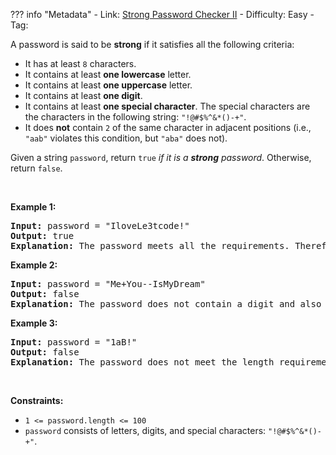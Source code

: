 
??? info "Metadata"
    - Link: [Strong Password Checker II](https://leetcode.com/problems/strong-password-checker-ii)
    - Difficulty: Easy
    - Tag: 

<p>A password is said to be <strong>strong</strong> if it satisfies all the following criteria:</p>

<ul>
	<li>It has at least <code>8</code> characters.</li>
	<li>It contains at least <strong>one lowercase</strong> letter.</li>
	<li>It contains at least <strong>one uppercase</strong> letter.</li>
	<li>It contains at least <strong>one digit</strong>.</li>
	<li>It contains at least <strong>one special character</strong>. The special characters are the characters in the following string: <code>&quot;!@#$%^&amp;*()-+&quot;</code>.</li>
	<li>It does <strong>not</strong> contain <code>2</code> of the same character in adjacent positions (i.e., <code>&quot;aab&quot;</code> violates this condition, but <code>&quot;aba&quot;</code> does not).</li>
</ul>

<p>Given a string <code>password</code>, return <code>true</code><em> if it is a <strong>strong</strong> password</em>. Otherwise, return <code>false</code>.</p>

<p>&nbsp;</p>
<p><strong>Example 1:</strong></p>

<pre>
<strong>Input:</strong> password = &quot;IloveLe3tcode!&quot;
<strong>Output:</strong> true
<strong>Explanation:</strong> The password meets all the requirements. Therefore, we return true.
</pre>

<p><strong>Example 2:</strong></p>

<pre>
<strong>Input:</strong> password = &quot;Me+You--IsMyDream&quot;
<strong>Output:</strong> false
<strong>Explanation:</strong> The password does not contain a digit and also contains 2 of the same character in adjacent positions. Therefore, we return false.
</pre>

<p><strong>Example 3:</strong></p>

<pre>
<strong>Input:</strong> password = &quot;1aB!&quot;
<strong>Output:</strong> false
<strong>Explanation:</strong> The password does not meet the length requirement. Therefore, we return false.</pre>

<p>&nbsp;</p>
<p><strong>Constraints:</strong></p>

<ul>
	<li><code>1 &lt;= password.length &lt;= 100</code></li>
	<li><code>password</code> consists of letters, digits, and special characters: <code>&quot;!@#$%^&amp;*()-+&quot;</code>.</li>
</ul>
